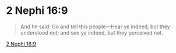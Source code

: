 # 2 Nephi 16:9

> And he said: Go and tell this people—Hear ye indeed, but they understood not; and see ye indeed, but they perceived not.

[2 Nephi 16:9](https://www.churchofjesuschrist.org/study/scriptures/bofm/2-ne/16?lang=eng&id=p9#p9)


